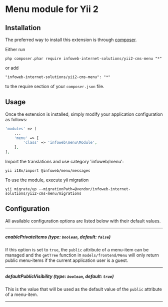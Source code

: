 Menu module for Yii 2
=====================

Installation
------------

The preferred way to install this extension is through [composer](http://getcomposer.org/download/).

Either run

```
php composer.phar require infoweb-internet-solutions/yii2-cms-menu "*"
```

or add

```
"infoweb-internet-solutions/yii2-cms-menu": "*"
```

to the require section of your `composer.json` file.


Usage
-----

Once the extension is installed, simply modify your application configuration as follows:

```php
'modules' => [
    ...
    'menu' => [
        'class' => 'infoweb\menu\Module',
    ],
],
```

Import the translations and use category 'infoweb/menu':
```
yii i18n/import @infoweb/menu/messages
```

To use the module, execute yii migration
```
yii migrate/up --migrationPath=@vendor/infoweb-internet-solutions/yii2-cms-menu/migrations
```

Configuration
-------------
All available configuration options are listed below with their default values.
___
##### enablePrivateItems (type: `boolean`, default: `false`)
If this option is set to `true`, the `public` attribute of a menu-item can be managed and the `getTree` function in `models/frontend/Menu` will only return public menu-items if the current application user is a guest.
___
##### defaultPublicVisibility (type: `boolean`, default: `true`)
This is the value that will be used as the default value of the `public` attribute of a menu-item.
___